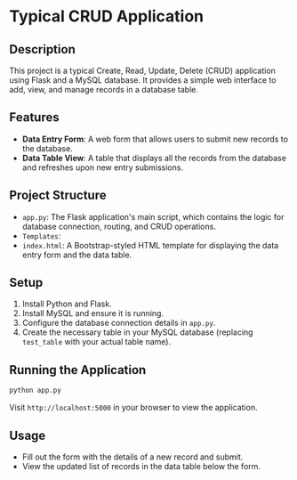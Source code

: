 
# Typical CRUD Application

## Description

This project is a typical Create, Read, Update, Delete (CRUD) application using Flask and a MySQL database. It provides a simple web interface to add, view, and manage records in a database table.

## Features

- **Data Entry Form**: A web form that allows users to submit new records to the database.
- **Data Table View**: A table that displays all the records from the database and refreshes upon new entry submissions.

## Project Structure

- `app.py`: The Flask application's main script, which contains the logic for database connection, routing, and CRUD operations.
- `Templates`:
- `index.html`: A Bootstrap-styled HTML template for displaying the data entry form and the data table.

## Setup

1. Install Python and Flask.
2. Install MySQL and ensure it is running.
3. Configure the database connection details in `app.py`.
4. Create the necessary table in your MySQL database (replacing `test_table` with your actual table name).

## Running the Application

```bash
python app.py
```

Visit `http://localhost:5000` in your browser to view the application.

## Usage

- Fill out the form with the details of a new record and submit.
- View the updated list of records in the data table below the form.
